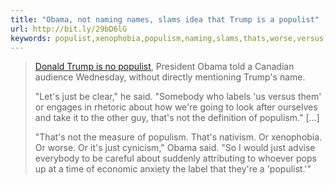 ```yaml
---
title: "Obama, not naming names, slams idea that Trump is a populist"
url: http://bit.ly/29bD6lG
keywords: populist,xenophobia,populism,naming,slams,thats,worse,versus,trumps,trump,told,obama,names,idea
---
```

> [Donald Trump is no populist](http://www.huffingtonpost.com/entry/obama-trump-populist_us_57743c86e4b042fba1cf1169?section=), President Obama told a Canadian audience Wednesday, without directly mentioning Trump's name.
>
> "Let's just be clear," he said. "Somebody who labels 'us versus them' or engages in rhetoric about how we're going to look after ourselves and take it to the other guy, that's not the definition of populism." \[\...\]
>
> "That's not the measure of populism. That's nativism. Or xenophobia. Or worse. Or it's just cynicism," Obama said. "So I would just advise everybody to be careful about suddenly attributing to whoever pops up at a time of economic anxiety the label that they're a 'populist.'"
